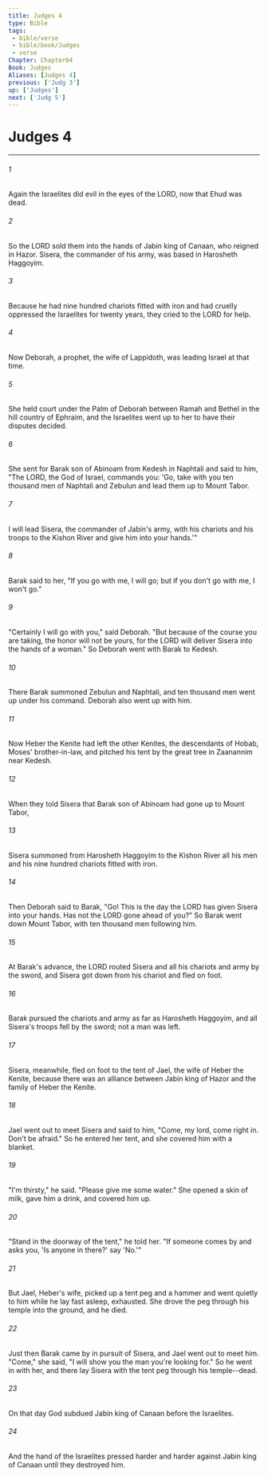 ```yaml
---
title: Judges 4
type: Bible
tags:
 - bible/verse
 - bible/book/Judges
 - verse
Chapter: Chapter04
Book: Judges
Aliases: [Judges 4]
previous: ['Judg 3']
up: ['Judges']
next: ['Judg 5']
---
```

# Judges 4

***


###### 1 
Again the Israelites did evil in the eyes of the LORD, now that Ehud was dead. 

###### 2 
So the LORD sold them into the hands of Jabin king of Canaan, who reigned in Hazor. Sisera, the commander of his army, was based in Harosheth Haggoyim. 

###### 3 
Because he had nine hundred chariots fitted with iron and had cruelly oppressed the Israelites for twenty years, they cried to the LORD for help. 

###### 4 
Now Deborah, a prophet, the wife of Lappidoth, was leading Israel at that time. 

###### 5 
She held court under the Palm of Deborah between Ramah and Bethel in the hill country of Ephraim, and the Israelites went up to her to have their disputes decided. 

###### 6 
She sent for Barak son of Abinoam from Kedesh in Naphtali and said to him, "The LORD, the God of Israel, commands you: 'Go, take with you ten thousand men of Naphtali and Zebulun and lead them up to Mount Tabor. 

###### 7 
I will lead Sisera, the commander of Jabin's army, with his chariots and his troops to the Kishon River and give him into your hands.'" 

###### 8 
Barak said to her, "If you go with me, I will go; but if you don't go with me, I won't go." 

###### 9 
"Certainly I will go with you," said Deborah. "But because of the course you are taking, the honor will not be yours, for the LORD will deliver Sisera into the hands of a woman." So Deborah went with Barak to Kedesh. 

###### 10 
There Barak summoned Zebulun and Naphtali, and ten thousand men went up under his command. Deborah also went up with him. 

###### 11 
Now Heber the Kenite had left the other Kenites, the descendants of Hobab, Moses' brother-in-law, and pitched his tent by the great tree in Zaanannim near Kedesh. 

###### 12 
When they told Sisera that Barak son of Abinoam had gone up to Mount Tabor, 

###### 13 
Sisera summoned from Harosheth Haggoyim to the Kishon River all his men and his nine hundred chariots fitted with iron. 

###### 14 
Then Deborah said to Barak, "Go! This is the day the LORD has given Sisera into your hands. Has not the LORD gone ahead of you?" So Barak went down Mount Tabor, with ten thousand men following him. 

###### 15 
At Barak's advance, the LORD routed Sisera and all his chariots and army by the sword, and Sisera got down from his chariot and fled on foot. 

###### 16 
Barak pursued the chariots and army as far as Harosheth Haggoyim, and all Sisera's troops fell by the sword; not a man was left. 

###### 17 
Sisera, meanwhile, fled on foot to the tent of Jael, the wife of Heber the Kenite, because there was an alliance between Jabin king of Hazor and the family of Heber the Kenite. 

###### 18 
Jael went out to meet Sisera and said to him, "Come, my lord, come right in. Don't be afraid." So he entered her tent, and she covered him with a blanket. 

###### 19 
"I'm thirsty," he said. "Please give me some water." She opened a skin of milk, gave him a drink, and covered him up. 

###### 20 
"Stand in the doorway of the tent," he told her. "If someone comes by and asks you, 'Is anyone in there?' say 'No.'" 

###### 21 
But Jael, Heber's wife, picked up a tent peg and a hammer and went quietly to him while he lay fast asleep, exhausted. She drove the peg through his temple into the ground, and he died. 

###### 22 
Just then Barak came by in pursuit of Sisera, and Jael went out to meet him. "Come," she said, "I will show you the man you're looking for." So he went in with her, and there lay Sisera with the tent peg through his temple--dead. 

###### 23 
On that day God subdued Jabin king of Canaan before the Israelites. 

###### 24 
And the hand of the Israelites pressed harder and harder against Jabin king of Canaan until they destroyed him. 

